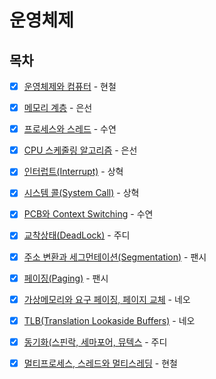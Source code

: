 # 운영체제

## 목차

* [x] [운영체제와 컴퓨터](https://github.com/Fancy96/2023-CS-Study/blob/main/OS/os_os_and_computer.md) - 현철

* [x] [메모리 계층](https://github.com/Fancy96/2023-CS-Study/blob/main/OS/os_memory_hierarchy.md) - 은선

* [x] [프로세스와 스레드](https://github.com/Fancy96/2023-CS-Study/blob/main/OS/os_process_thread.md) - 수연

* [x] [CPU 스케줄링 알고리즘](https://github.com/Fancy96/2023-CS-Study/blob/main/OS/os_cpu_scheduling_and_algorithm.md) - 은선

* [x] [인터럽트(Interrupt)](https://github.com/Fancy96/2023-CS-Study/blob/main/OS/os_interrupt.md) - 상혁

* [x] [시스템 콜(System Call)](https://github.com/Fancy96/2023-CS-Study/blob/main/OS/os_system_call.md) - 상혁

* [x] [PCB와 Context Switching](https://github.com/Fancy96/2023-CS-Study/blob/main/OS/os_pcb_and_context_switching.md) - 수연

* [x] [교착상태(DeadLock)](https://github.com/Fancy96/2023-CS-Study/blob/main/OS/os_deadLock.md) - 주디

* [x] [주소 변환과 세그먼테이션(Segmentation)](https://github.com/Fancy96/2023-CS-Study/blob/main/OS/os_segmentation.md) - 팬시

* [x] [페이징(Paging)](https://github.com/Fancy96/2023-CS-Study/blob/main/OS/os_paging.md) - 팬시

* [x] [가상메모리와 요구 페이징, 페이지 교체](https://github.com/Fancy96/2023-CS-Study/blob/main/OS/os_virtual_memory_and_demand_paging.md) - 네오

* [x] [TLB(Translation Lookaside Buffers)](https://github.com/Fancy96/2023-CS-Study/blob/main/OS/os_tlb.md) - 네오

* [x] [동기화(스핀락, 세마포어, 뮤텍스](https://github.com/Fancy96/2023-CS-Study/blob/main/OS/os_process_synchronization.md) - 주디

* [x] [멀티프로세스, 스레드와 멀티스레딩](https://github.com/Fancy96/2023-CS-Study/blob/main/OS/os_multi_procsss_thread_multi_thread.md) - 현철
